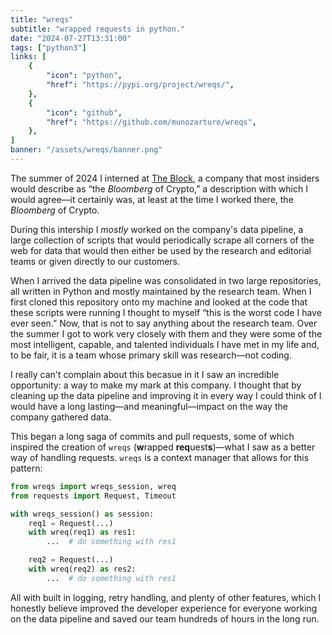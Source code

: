 ```yaml
---
title: "wreqs"
subtitle: "wrapped requests in python."
date: "2024-07-27T13:31:00"
tags: ["python3"]
links: [
    {
        "icon": "python",
        "href": "https://pypi.org/project/wreqs/",
    },
    {
        "icon": "github",
        "href": "https://github.com/munozarturo/wreqs",
    },
]
banner: "/assets/wreqs/banner.png"
---
```


The summer of 2024 I interned at [The Block](https://www.theblock.co/), a company that most insiders would describe as &ldquo;the *Bloomberg* of Crypto,&rdquo; a description with which I would agree&mdash;it certainly was, at least at the time I worked there, the *Bloomberg* of Crypto.

During this intership I *mostly* worked on the company's data pipeline, a large collection of scripts that would periodically scrape all corners of the web for data that would then either be used by the research and editorial teams or given directly to our customers.

When I arrived the data pipeline was consolidated in two large repositories, all written in Python and mostly maintained by the research team. When I first cloned this repository onto my machine and looked at the code that these scripts were running I thought to myself &ldquo;this is the worst code I have ever seen.&rdquo; Now, that is not to say anything about the research team. Over the summer I got to work very closely with them and they were some of the most intelligent, capable, and talented individuals I have met in my life and, to be fair, it is a team whose primary skill was research&mdash;not coding.

I really can't complain about this becasue in it I saw an incredible opportunity: a way to make my mark at this company. I thought that by cleaning up the data pipeline and improving it in every way I could think of I would have a long lasting&mdash;and meaningful&mdash;impact on the way the company gathered data.

This began a long saga of commits and pull requests, some of which inspired the creation of `wreqs` (**w**rapped **req**uest**s**)&mdash;what I saw as a better way of handling requests. `wreqs` is a context manager that allows for this pattern:

```python
from wreqs import wreqs_session, wreq
from requests import Request, Timeout

with wreqs_session() as session:
    req1 = Request(...)
    with wreq(req1) as res1:
        ...  # do something with res1

    req2 = Request(...)
    with wreq(req2) as res2:
        ...  # do something with res1
```

All with built in logging, retry handling, and plenty of other features, which I honestly believe improved the developer experience for everyone working on the data pipeline and saved our team hundreds of hours in the long run.
